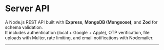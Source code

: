 # Server API

A Node.js REST API built with **Express**, **MongoDB (Mongoose)**, and **Zod** for schema validation.  
It includes authentication (local + Google + Apple), OTP verification, file uploads with Multer, rate limiting, and email notifications with Nodemailer.

---
